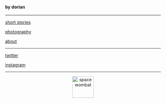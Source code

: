 
#### by dorian

---

[short stories](beginnings/shortstories/stories.md)       

        
      
[photography](photos.md)

[about](about.md)

---

[twitter](https://twitter.com/dorian_brennan "twitter")

[instagram](https://www.instagram.com/dorian_brennan/ "instagram")

---
<p align="center">
  <img src="https://dorianbrennan.github.io/beginnings/images/logosmall.png" width="70" title="space wombat">
</p>



